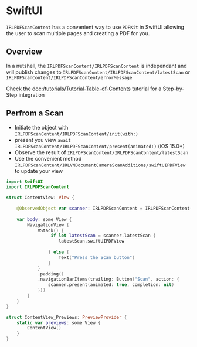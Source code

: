 # SwiftUI

``IRLPDFScanContent`` has a convenient way to use `PDFKit` in SwiftUI allowing the user to scan multiple pages and creating a PDF for you.

## Overview

In a nutshell, the ``IRLPDFScanContent/IRLPDFScanContent`` is independant and will publish changes to ``IRLPDFScanContent/IRLPDFScanContent/latestScan`` or ``IRLPDFScanContent/IRLPDFScanContent/errorMessage``  

Check the <doc:/tutorials/Tutorial-Table-of-Contents> tutorial for a Step-by-Step integration

## Perfrom a Scan

- Initiate the object with ``IRLPDFScanContent/IRLPDFScanContent/init(with:)``
- present you view `await` ``IRLPDFScanContent/IRLPDFScanContent/present(animated:)`` (iOS 15.0+)
- Observe the result of ``IRLPDFScanContent/IRLPDFScanContent/latestScan``
- Use the convenient method ``IRLPDFScanContent/IRLVNDocumentCameraScanAdditions/swiftUIPDFView`` to update your view

``` swift
import SwiftUI
import IRLPDFScanContent

struct ContentView: View {
    
    @ObservedObject var scanner: IRLPDFScanContent = IRLPDFScanContent()
        
    var body: some View {
        NavigationView {
            VStack() {
                 if let latestScan = scanner.latestScan {
                    latestScan.swiftUIPDFView
                    
                } else {
                    Text("Press the Scan button")
                }
            }
            .padding()
            .navigationBarItems(trailing: Button("Scan", action: {
                scanner.present(animated: true, completion: nil)
            }))
        }
    }
}

struct ContentView_Previews: PreviewProvider {
    static var previews: some View {
        ContentView()
    }
}

```

